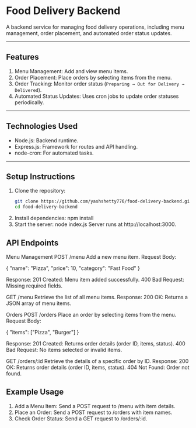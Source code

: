 # Food Delivery Backend

A backend service for managing food delivery operations, including menu management, order placement, and automated order status updates.

---

## Features

1. Menu Management: Add and view menu items.
2. Order Placement: Place orders by selecting items from the menu.
3. Order Tracking: Monitor order status (`Preparing → Out for Delivery → Delivered`).
4. Automated Status Updates: Uses cron jobs to update order statuses periodically.

---

## Technologies Used

- Node.js: Backend runtime.
- Express.js: Framework for routes and API handling.
- node-cron: For automated tasks.

---

## Setup Instructions

1. Clone the repository:
   ```bash
   git clone https://github.com/yashshetty776/food-delivery-backend.git
   cd food-delivery-backend
2. Install dependencies:
    npm install
3. Start the server:
    node index.js
    Server runs at http://localhost:3000.
   
## API Endpoints

Menu Management
   POST /menu
   Add a new menu item.
   Request Body:

{
  "name": "Pizza",
  "price": 10,
  "category": "Fast Food"
}

   Response:
   201 Created: Menu item added successfully.
   400 Bad Request: Missing required fields.

   GET /menu
   Retrieve the list of all menu items.
   Response:
   200 OK: Returns a JSON array of menu items.
   
Orders
   POST /orders
   Place an order by selecting items from the menu.
   Request Body:

{
  "items": ["Pizza", "Burger"]
}

   Response:
   201 Created: Returns order details (order ID, items, status).
   400 Bad Request: No items selected or invalid items.
   
   GET /orders/:id
   Retrieve the details of a specific order by ID.
   Response:
   200 OK: Returns order details (order ID, items, status).
   404 Not Found: Order not found.
   
## Example Usage

1. Add a Menu Item:
   Send a POST request to /menu with item details.
2. Place an Order:
   Send a POST request to /orders with item names.
3. Check Order Status:
   Send a GET request to /orders/:id.
